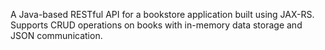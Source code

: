 A Java-based RESTful API for a bookstore application built using JAX-RS. Supports CRUD operations on books with in-memory data storage and JSON communication.
